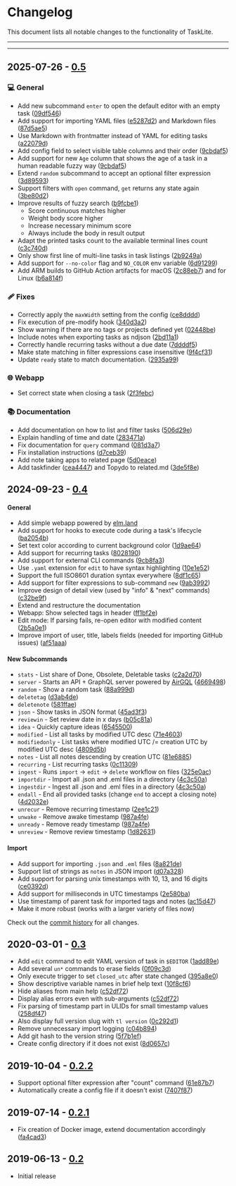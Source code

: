 # Changelog

This document lists all notable changes to the functionality of TaskLite.

---
<!-- toc -->
---

## 2025-07-26 - [0.5]

[0.5]: https://github.com/ad-si/TaskLite/releases/tag/v0.5.0.0


### 💻 General

- Add new subcommand `enter` to open the default editor with an empty task ([09df546](https://github.com/ad-si/TaskLite/commit/09df5464991e7541d3b6b7b6cfd6f6d3213563ba))
- Add support for importing YAML files ([e5287d2](https://github.com/ad-si/TaskLite/commit/e5287d2a8d6ba6dd3ef7401f122c95f663f855fa))
    and Markdown files ([87d5ae5](https://github.com/ad-si/TaskLite/commit/87d5ae55362cb1a57d91331251fc2ac4db6b7666))
- Use Markdown with frontmatter instead of YAML for editing tasks ([a22079d](https://github.com/ad-si/TaskLite/commit/a22079dd476e265d09513d3e835546fde290ef67))
- Add config field to select visible table columns and their order ([9cbdaf5](https://github.com/ad-si/TaskLite/commit/9cbdaf5eeabee039b974364493a6da1127164fd4))
- Add support for new `Age` column that shows the age of a task in a human readable fuzzy way ([9cbdaf5](https://github.com/ad-si/TaskLite/commit/9cbdaf5eeabee039b974364493a6da1127164fd4))
- Extend `random` subcommand to accept an optional filter expression ([3d89593](https://github.com/ad-si/TaskLite/commit/3d895934c43404a15cd8532e32d774776d44bdfb))
- Support filters with `open` command, `get` returns any state again ([3be80d2](https://github.com/ad-si/TaskLite/commit/3be80d273edf39ecd927b930cd275deaec023f3f))
- Improve results of fuzzy search ([b9fcbe1](https://github.com/ad-si/TaskLite/commit/b9fcbe106a4448e73b7770df7f9d008d5df96146))
    - Score continuous matches higher
    - Weight body score higher
    - Increase necessary minimum score
    - Always include the body in result output
- Adapt the printed tasks count to the available terminal lines count ([c3c740d](https://github.com/ad-si/TaskLite/commit/c3c740d216c95b7d001a4981c9cab11ab4ad08ee))
- Only show first line of multi-line tasks in task listings ([2b9249a](https://github.com/ad-si/TaskLite/commit/2b9249ac7ae1658ed83b44f891dc65132345aa9f))
- Add support for `--no-color` flag and `NO_COLOR` env variable ([6d91299](https://github.com/ad-si/TaskLite/commit/6d91299656a44e9018c90f71496e01f531ee71d0))
- Add ARM builds to GitHub Action artifacts for macOS ([2c88eb7](https://github.com/ad-si/TaskLite/commit/2c88eb7cb399d7a247718dd6549ecd8b12ae4072))
    and for Linux ([b6a814f](https://github.com/ad-si/TaskLite/commit/b6a814fd2a1826bd46fc5eea885ef2d19ba4157f))


### 🩹 Fixes

- Correctly apply the `maxWidth` setting from the config ([ce8dddd](https://github.com/ad-si/TaskLite/commit/ce8dddd2644159f71f19c28e8c5b3eebd1d78ba3))
- Fix execution of pre-modify hook ([340d3a2](https://github.com/ad-si/TaskLite/commit/340d3a28bfc58e136fc3146337c3b8423ae60bb6))
- Show warning if there are no tags or projects defined yet ([02448be](https://github.com/ad-si/TaskLite/commit/02448be403caae619a688d9192048b96ad9459a6))
- Include notes when exporting tasks as ndjson ([2bd11a1](https://github.com/ad-si/TaskLite/commit/2bd11a1e490083103fe0cf225e73ca0968c2de57))
- Correctly handle recurring tasks without a due date ([7ddddf5](https://github.com/ad-si/TaskLite/commit/7ddddf57cf7cfc87c920fd9921651456f10eacaa))
- Make state matching in filter expressions case insensitive ([9f4cf31](https://github.com/ad-si/TaskLite/commit/9f4cf3164eb09affdf81fd7916fb6f7d476351a5))
- Update `ready` state to match documentation. ([2935a99](https://github.com/ad-si/TaskLite/commit/2935a99c5c4c0e6e82d33741b361ac2c1d1817a7))


### 🌐 Webapp

- Set correct state when closing a task ([2f3febc](https://github.com/ad-si/TaskLite/commit/2f3febcdf290038419893c235f78f3bfc6c24770))


### 📚 Documentation

- Add documentation on how to list and filter tasks ([506d29e](https://github.com/ad-si/TaskLite/commit/506d29e8ed4290862eec4706c06cf56587c2dfaf))
- Explain handling of time and date ([283471a](https://github.com/ad-si/TaskLite/commit/283471a8d86d2bca97dce382b2528f477a55a1de))
- Fix documentation for `query` command ([081d3a7](https://github.com/ad-si/TaskLite/commit/081d3a7097732a86357d6c02dd9010aa66da3d46))
- Fix installation instructions ([d7ceb39](https://github.com/ad-si/TaskLite/commit/d7ceb399193a8a520e9383fec21f426ae71be0dd))
- Add note taking apps to related page ([5d0eace](https://github.com/ad-si/TaskLite/commit/5d0eaceab006079c3454c31fb9c6d501cfabe712))
- Add taskfinder ([cea4447](https://github.com/ad-si/TaskLite/commit/cea44470a5489df78e1c676845e726a58efc49ca))
    and Topydo to related.md ([3de5f8e](https://github.com/ad-si/TaskLite/commit/3de5f8ed831548e850a79477ab7d3b816b68955d))


## 2024-09-23 - [0.4]

[0.4]: https://github.com/ad-si/TaskLite/releases/tag/v0.4.0.0


#### General

- Add simple webapp powered by [elm.land](https://elm.land)
- Add support for hooks to execute code during a task's lifecycle ([ba2054b])
- Set text color according to current background color ([1d9ae64])
- Add support for recurring tasks ([8028190])
- Add support for external CLI commands ([9cb8fa3])
- Use `.yaml` extension for `edit` to have syntax highlighting ([10e1e52])
- Support the full ISO8601 duration syntax everywhere ([8df1c65])
- Add support for filter expressions to sub-command `new` ([9ab3992])
- Improve design of detail view (used by "info" & "next" commands) ([c32be9f])
- Extend and restructure the documentation
- Webapp: Show selected tags in header ([ff1bf2e])
- Edit mode: If parsing fails, re-open editor with modified content ([2b5a0e1])
- Improve import of user, title, labels fields
    (needed for importing GitHub issues) ([af51aaa])


#### New Subcommands

- `stats` - List share of Done, Obsolete, Deletable tasks ([c2a2d70])
- `server` - Starts an API + GraphQL server powered by [AirGQL] ([4669498])
- `random` - Show a random task ([88a999d])
- `deletetag` ([d3ab4de])
- `deletenote` ([581ffae])
- `json` - Show tasks in JSON format ([45ad3f3])
- `reviewin` - Set review date in x days ([b05c81a])
- `idea` - Quickly capture ideas ([6545500])
- `modified` - List all tasks by modified UTC desc ([71e4603])
- `modifiedonly` - List tasks where modified UTC /= creation UTC
    by modified UTC desc ([4809d5b])
- `notes` - List all notes descending by creation UTC ([81e6885])
- `recurring` - List recurring tasks ([0c11309])
- `ingest` - Runs `import` -> `edit` -> `delete` workflow on files ([325e0ac])
- `importdir` - Import all .json and .eml files in a directory ([4c3c50a])
- `ingestdir` - Ingest all .json and .eml files in a directory ([4c3c50a])
- `endall` - End all provided tasks
    (change `end` to accept a closing note) ([4d2032e])
- `unrecur` - Remove recurring timestamp ([2ee1c21])
- `unwake` - Remove awake timestamp ([987a4fe])
- `unready` - Remove ready timestamp ([987a4fe])
- `unreview` - Remove review timestamp ([1d82631])

[AirGQL]: https://github.com/Airsequel/AirGQL


#### Import

- Add support for importing `.json` and `.eml` files ([8a821de])
- Support list of strings as `notes` in JSON import ([d07a328])
- Add support for parsing unix timestamps with 10, 13, and 16 digits ([ce0392d])
- Add support for milliseconds in UTC timestamps ([2e580ba])
- Use timestamp of parent task for imported tags and notes ([ac15d47])
- Make it more robust (works with a larger variety of files now)

Check out the [commit history] for all changes.

[commit history]: https://github.com/ad-si/TaskLite/commits/master/


[ba2054b]: https://github.com/ad-si/TaskLite/commit/ba2054b
[1d9ae64]: https://github.com/ad-si/TaskLite/commit/1d9ae64
[8028190]: https://github.com/ad-si/TaskLite/commit/8028190
[9cb8fa3]: https://github.com/ad-si/TaskLite/commit/9cb8fa3
[10e1e52]: https://github.com/ad-si/TaskLite/commit/10e1e52
[8df1c65]: https://github.com/ad-si/TaskLite/commit/8df1c65
[9ab3992]: https://github.com/ad-si/TaskLite/commit/9ab3992
[c32be9f]: https://github.com/ad-si/TaskLite/commit/c32be9f
[ff1bf2e]: https://github.com/ad-si/TaskLite/commit/ff1bf2e
[2b5a0e1]: https://github.com/ad-si/TaskLite/commit/2b5a0e1
[af51aaa]: https://github.com/ad-si/TaskLite/commit/af51aaa
[c2a2d70]: https://github.com/ad-si/TaskLite/commit/c2a2d70
[4669498]: https://github.com/ad-si/TaskLite/commit/4669498
[88a999d]: https://github.com/ad-si/TaskLite/commit/88a999d
[d3ab4de]: https://github.com/ad-si/TaskLite/commit/d3ab4de
[581ffae]: https://github.com/ad-si/TaskLite/commit/581ffae
[45ad3f3]: https://github.com/ad-si/TaskLite/commit/45ad3f3
[b05c81a]: https://github.com/ad-si/TaskLite/commit/b05c81a
[6545500]: https://github.com/ad-si/TaskLite/commit/6545500
[71e4603]: https://github.com/ad-si/TaskLite/commit/71e4603
[4809d5b]: https://github.com/ad-si/TaskLite/commit/4809d5b
[81e6885]: https://github.com/ad-si/TaskLite/commit/81e6885
[0c11309]: https://github.com/ad-si/TaskLite/commit/0c11309
[325e0ac]: https://github.com/ad-si/TaskLite/commit/325e0ac
[4c3c50a]: https://github.com/ad-si/TaskLite/commit/4c3c50a
[4c3c50a]: https://github.com/ad-si/TaskLite/commit/4c3c50a
[4d2032e]: https://github.com/ad-si/TaskLite/commit/4d2032e
[2ee1c21]: https://github.com/ad-si/TaskLite/commit/2ee1c21
[987a4fe]: https://github.com/ad-si/TaskLite/commit/987a4fe
[987a4fe]: https://github.com/ad-si/TaskLite/commit/987a4fe
[1d82631]: https://github.com/ad-si/TaskLite/commit/1d82631
[8a821de]: https://github.com/ad-si/TaskLite/commit/8a821de
[d07a328]: https://github.com/ad-si/TaskLite/commit/d07a328
[ce0392d]: https://github.com/ad-si/TaskLite/commit/ce0392d
[2e580ba]: https://github.com/ad-si/TaskLite/commit/2e580ba
[ac15d47]: https://github.com/ad-si/TaskLite/commit/ac15d47


## 2020-03-01 - [0.3]

[0.3]: https://github.com/ad-si/TaskLite/releases/tag/v0.3.0.0

- Add `edit` command to edit YAML version of task in `$EDITOR` ([1add89e])
- Add several `un*` commands to erase fields ([0f09c3d])
- Only execute trigger to set `closed_utc` after state changed ([395a8e0])
- Show descriptive variable names in brief help text ([10f8cf6])
- Hide aliases from main help ([c52df72])
- Display alias errors even with sub-arguments ([c52df72])
- Fix parsing of timestamp part in ULIDs for small timestamp values ([258df47])
- Also display full version slug with `tl version` ([0c292d1])
- Remove unnecessary import logging ([c04b894])
- Add git hash to the version string ([5f7b1ef])
- Create config directory if it does not exist ([8d0657c])

[1add89e]: https://github.com/ad-si/TaskLite/commit/1add89e
[0f09c3d]: https://github.com/ad-si/TaskLite/commit/0f09c3d
[395a8e0]: https://github.com/ad-si/TaskLite/commit/395a8e0
[10f8cf6]: https://github.com/ad-si/TaskLite/commit/10f8cf6
[c52df72]: https://github.com/ad-si/TaskLite/commit/c52df72
[c52df72]: https://github.com/ad-si/TaskLite/commit/c52df72
[258df47]: https://github.com/ad-si/TaskLite/commit/258df47
[0c292d1]: https://github.com/ad-si/TaskLite/commit/0c292d1
[c04b894]: https://github.com/ad-si/TaskLite/commit/c04b894
[5f7b1ef]: https://github.com/ad-si/TaskLite/commit/5f7b1ef
[8d0657c]: https://github.com/ad-si/TaskLite/commit/8d0657c


## 2019-10-04 - [0.2.2]

[0.2.2]: https://github.com/ad-si/TaskLite/releases/tag/v0.2.2.0

- Support optional filter expression after "count" command ([61e87b7])
- Automatically create a config file if it doesn't exist ([7407f87])


[61e87b7]: https://github.com/ad-si/TaskLite/commit/61e87b7
[7407f87]: https://github.com/ad-si/TaskLite/commit/7407f87


## 2019-07-14 - [0.2.1]

[0.2.1]: https://github.com/ad-si/TaskLite/releases/tag/v0.2.1.0

- Fix creation of Docker image, extend documentation accordingly ([fa4cad3])

[fa4cad3]: https://github.com/ad-si/TaskLite/commit/fa4cad3


## 2019-06-13 - [0.2]

[0.2]: https://github.com/ad-si/TaskLite/releases/tag/v0.2.0.0

- Initial release
